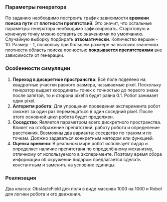 ### Параметры генератора
По заданию необходимо построить график зависимости **времени поиска пути** от **плотности препятствий**. Это значит, что остальные параметры генератора необходимо зафиксировать. Старотовую и конечную точку можно оставить со значениями по умолчанию. Случайную выборку подбирать **атвоматически**. Количество вершин - 10. Размер - 1, поскольку при большем размере на высоких значениях плотности область поиска полностью **покрывается препятствиями** вне зависимости от генерации. 
### Особенности симуляции
1. **Переход в дискретное пространство**: Всё поле поделено на квадратные участки равного размера, называемые pixel. Поскольку генератор выдает координаты точек с точностью до первого знака после запятой, то и сторона pixel'я будет равна 0.1. Робот занимает один pixel.
2. **Алгоритм робота**: Для упрощения проведения эксперимента робот сможет за один раз перемещаться в один соседний pixel. После этого основной цикл робота будет продолжен.
3. **Соседство**: Является параметром всего дискретного пространства. Влияет на отображение препятствий, работу робота и определение расстояния. Возможны два варианта: соседство по граням и по точкам. Должно задаваться конкретным методом или функцией.
4. **Оценка времени**: В реальном мире робот использует лидар и определяет наличие препятствия по определённому механизму, отличному от используемого в эксперименте. Поэтому время сбора информации об окружении лидаром предлагается сделать константным и заменить на условние единицы.
### Реализация
Два класса: ObstacleField для поля в виде массива 1000 на 1000 и Robot для логики робота и его движения.